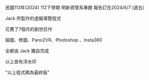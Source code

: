 民國113年(2024) 112下學期 明新資管系專題 報告訂在2024/6/7 (週五)

Jack 所製作的虛擬導覽程式

花費了7個月的創世巨作

摳圖、修圖、Pano2VR、Photoshop 、Insta360

全都由 Jack 獨自完成

以上皆有浮水印

"以上程式碼為最終版"
